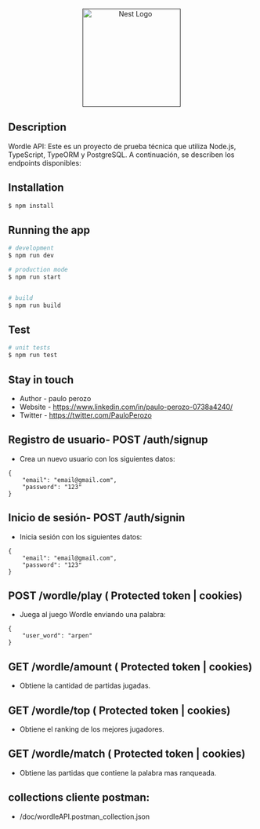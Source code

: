 <p align="center">
  <a href="" target="blank"><img src="https://1000logos.net/wp-content/uploads/2023/05/Wordle-Emblem.png" width="200" alt="Nest Logo" /></a>
</p>




## Description

Wordle API: Este es un proyecto de prueba técnica que utiliza Node.js, TypeScript, TypeORM y PostgreSQL. A continuación, se describen los endpoints disponibles:

## Installation

```bash
$ npm install
```

## Running the app

```bash
# development
$ npm run dev

# production mode
$ npm run start


# build
$ npm run build
```

## Test

```bash
# unit tests
$ npm run test
```

## Stay in touch

- Author - paulo perozo
- Website - https://www.linkedin.com/in/paulo-perozo-0738a4240/
- Twitter - https://twitter.com/PauloPerozo

## Registro de usuario- POST /auth/signup
- Crea un nuevo usuario con los siguientes datos:
```
{
    "email": "email@gmail.com",
    "password": "123"
}
```
## Inicio de sesión- POST /auth/signin
- Inicia sesión con los siguientes datos:
```
{
    "email": "email@gmail.com",
    "password": "123"
}
```

## POST /wordle/play ( Protected token | cookies) 
- Juega al juego Wordle enviando una palabra:
```
{
    "user_word": "arpen"
}
```

## GET /wordle/amount ( Protected token | cookies) 
- Obtiene la cantidad de partidas jugadas.

## GET /wordle/top ( Protected token | cookies) 
- Obtiene el ranking de los mejores jugadores.

## GET /wordle/match ( Protected token | cookies) 
- Obtiene las partidas que contiene la palabra mas ranqueada.
 
## collections cliente postman:
- /doc/wordleAPI.postman_collection.json
